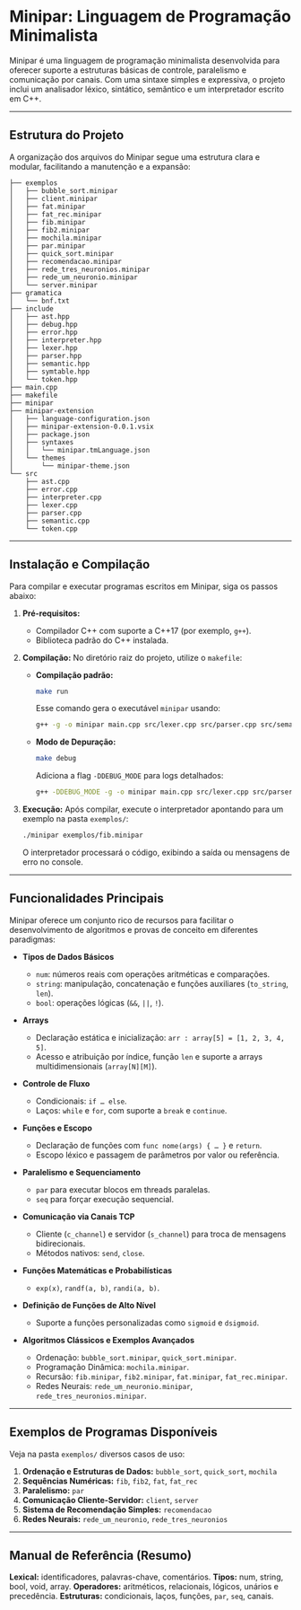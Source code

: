 # Minipar: Linguagem de Programação Minimalista

Minipar é uma linguagem de programação minimalista desenvolvida para oferecer suporte a estruturas básicas de controle, paralelismo e comunicação por canais. Com uma sintaxe simples e expressiva, o projeto inclui um analisador léxico, sintático, semântico e um interpretador escrito em C++.

---

## Estrutura do Projeto

A organização dos arquivos do Minipar segue uma estrutura clara e modular, facilitando a manutenção e a expansão:

```
├── exemplos
│   ├── bubble_sort.minipar
│   ├── client.minipar
│   ├── fat.minipar
│   ├── fat_rec.minipar
│   ├── fib.minipar
│   ├── fib2.minipar
│   ├── mochila.minipar
│   ├── par.minipar
│   ├── quick_sort.minipar
│   ├── recomendacao.minipar
│   ├── rede_tres_neuronios.minipar
│   ├── rede_um_neuronio.minipar
│   └── server.minipar
├── gramatica
│   └── bnf.txt
├── include
│   ├── ast.hpp
│   ├── debug.hpp
│   ├── error.hpp
│   ├── interpreter.hpp
│   ├── lexer.hpp
│   ├── parser.hpp
│   ├── semantic.hpp
│   ├── symtable.hpp
│   └── token.hpp
├── main.cpp
├── makefile
├── minipar
├── minipar-extension
│   ├── language-configuration.json
│   ├── minipar-extension-0.0.1.vsix
│   ├── package.json
│   ├── syntaxes
│   │   └── minipar.tmLanguage.json
│   └── themes
│       └── minipar-theme.json
└── src
    ├── ast.cpp
    ├── error.cpp
    ├── interpreter.cpp
    ├── lexer.cpp
    ├── parser.cpp
    ├── semantic.cpp
    └── token.cpp
```

---

## Instalação e Compilação

Para compilar e executar programas escritos em Minipar, siga os passos abaixo:

1. **Pré-requisitos:**

   * Compilador C++ com suporte a C++17 (por exemplo, `g++`).
   * Biblioteca padrão do C++ instalada.

2. **Compilação:**
   No diretório raiz do projeto, utilize o `makefile`:

   * **Compilação padrão:**

     ```bash
     make run
     ```

     Esse comando gera o executável `minipar` usando:

     ```bash
     g++ -g -o minipar main.cpp src/lexer.cpp src/parser.cpp src/semantic.cpp src/token.cpp src/error.cpp src/ast.cpp src/interpreter.cpp -std=c++17 -fPIC
     ```
   * **Modo de Depuração:**

     ```bash
     make debug
     ```

     Adiciona a flag `-DDEBUG_MODE` para logs detalhados:

     ```bash
     g++ -DDEBUG_MODE -g -o minipar main.cpp src/lexer.cpp src/parser.cpp src/semantic.cpp src/token.cpp src/error.cpp src/ast.cpp src/interpreter.cpp -std=c++17 -fPIC
     ```

3. **Execução:**
   Após compilar, execute o interpretador apontando para um exemplo na pasta `exemplos/`:

   ```bash
   ./minipar exemplos/fib.minipar
   ```

   O interpretador processará o código, exibindo a saída ou mensagens de erro no console.

---

## Funcionalidades Principais

Minipar oferece um conjunto rico de recursos para facilitar o desenvolvimento de algoritmos e provas de conceito em diferentes paradigmas:

* **Tipos de Dados Básicos**

  * `num`: números reais com operações aritméticas e comparações.
  * `string`: manipulação, concatenação e funções auxiliares (`to_string`, `len`).
  * `bool`: operações lógicas (`&&`, `||`, `!`).

* **Arrays**

  * Declaração estática e inicialização: `arr : array[5] = [1, 2, 3, 4, 5]`.
  * Acesso e atribuição por índice, função `len` e suporte a arrays multidimensionais (`array[N][M]`).

* **Controle de Fluxo**

  * Condicionais: `if … else`.
  * Laços: `while` e `for`, com suporte a `break` e `continue`.

* **Funções e Escopo**

  * Declaração de funções com `func nome(args) { … }` e `return`.
  * Escopo léxico e passagem de parâmetros por valor ou referência.

* **Paralelismo e Sequenciamento**

  * `par` para executar blocos em threads paralelas.
  * `seq` para forçar execução sequencial.

* **Comunicação via Canais TCP**

  * Cliente (`c_channel`) e servidor (`s_channel`) para troca de mensagens bidirecionais.
  * Métodos nativos: `send`, `close`.

* **Funções Matemáticas e Probabilísticas**

  * `exp(x)`, `randf(a, b)`, `randi(a, b)`.

* **Definição de Funções de Alto Nível**

  * Suporte a funções personalizadas como `sigmoid` e `dsigmoid`.

* **Algoritmos Clássicos e Exemplos Avançados**

  * Ordenação: `bubble_sort.minipar`, `quick_sort.minipar`.
  * Programação Dinâmica: `mochila.minipar`.
  * Recursão: `fib.minipar`, `fib2.minipar`, `fat.minipar`, `fat_rec.minipar`.
  * Redes Neurais: `rede_um_neuronio.minipar`, `rede_tres_neuronios.minipar`.

---

## Exemplos de Programas Disponíveis

Veja na pasta `exemplos/` diversos casos de uso:

1. **Ordenação e Estruturas de Dados:** `bubble_sort`, `quick_sort`, `mochila`
2. **Sequências Numéricas:** `fib`, `fib2`, `fat`, `fat_rec`
3. **Paralelismo:** `par`
4. **Comunicação Cliente-Servidor:** `client`, `server`
5. **Sistema de Recomendação Simples:** `recomendacao`
6. **Redes Neurais:** `rede_um_neuronio`, `rede_tres_neuronios`

---

## Manual de Referência (Resumo)

**Lexical:** identificadores, palavras-chave, comentários.
**Tipos:** num, string, bool, void, array.
**Operadores:** aritméticos, relacionais, lógicos, unários e precedência.
**Estruturas:** condicionais, laços, funções, `par`, `seq`, canais.

